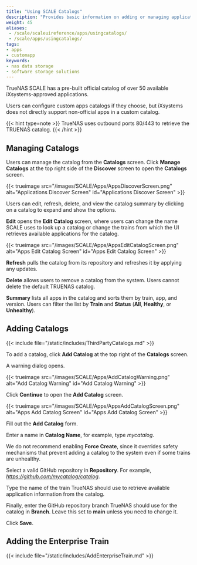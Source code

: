 ```yaml
---
title: "Using SCALE Catalogs"
description: "Provides basic information on adding or managing application catalogs in TrueNAS SCALE."
weight: 45
aliases:
 - /scale/scaleuireference/apps/usingcatalogs/
 - /scale/apps/usingcatalogs/
tags:
- apps
- customapp
keywords:
- nas data storage
- software storage solutions
---
```


TrueNAS SCALE has a pre-built official catalog of over 50 available iXsystems-approved applications.

Users can configure custom apps catalogs if they choose, but iXsystems does not directly support non-official apps in a custom catalog.

{{< hint type=note >}}
TrueNAS uses outbound ports 80/443 to retrieve the TRUENAS catalog.
{{< /hint >}}

## Managing Catalogs
Users can manage the catalog from the **Catalogs** screen.
Click **Manage Catalogs** at the top right side of the **Discover** screen to open the **Catalogs** screen.

{{< trueimage src="/images/SCALE/Apps/AppsDiscoverScreen.png" alt="Applications Discover Screen" id="Applications Discover Screen" >}}

Users can edit, refresh, delete, and view the catalog summary by clicking on a catalog to expand and show the options.

**Edit** opens the **Edit Catalog** screen, where users can change the name SCALE uses to look up a catalog or change the trains from which the UI retrieves available applications for the catalog.

{{< trueimage src="/images/SCALE/Apps/AppsEditCatalogScreen.png" alt="Apps Edit Catalog Screen" id="Apps Edit Catalog Screen" >}}

**Refresh** pulls the catalog from its repository and refreshes it by applying any updates.

**Delete** allows users to remove a catalog from the system. Users cannot delete the default TRUENAS catalog.

**Summary** lists all apps in the catalog and sorts them by train, app, and version.
Users can filter the list by **Train** and **Status** (**All**, **Healthy**, or **Unhealthy**).

## Adding Catalogs

{{< include file="/static/includes/ThirdPartyCatalogs.md" >}}

To add a catalog, click **Add Catalog** at the top right of the **Catalogs** screen.

A warning dialog opens.

{{< trueimage src="/images/SCALE/Apps/AddCatalogWarning.png" alt="Add Catalog Warning" id="Add Catalog Warning" >}}

Click **Continue** to open the **Add Catalog** screen.

{{< trueimage src="/images/SCALE/Apps/AppsAddCatalogScreen.png" alt="Apps Add Catalog Screen" id="Apps Add Catalog Screen" >}}

Fill out the **Add Catalog** form.

Enter a name in **Catalog Name**, for example, type *mycatalog*.

We do not recommend enabling **Force Create**, since it overrides safety mechanisms that prevent adding a catalog to the system even if some trains are unhealthy.

Select a valid GitHub repository in **Repository**. For example, *https://github.com/mycatalog/catalog*.

Type the name of the train TrueNAS should use to retrieve available application information from the catalog.

Finally, enter the GitHub repository branch TrueNAS should use for the catalog in **Branch**. Leave this set to **main** unless you need to change it.

Click **Save**.

## Adding the Enterprise Train
{{< include file="/static/includes/AddEnterpriseTrain.md" >}}
